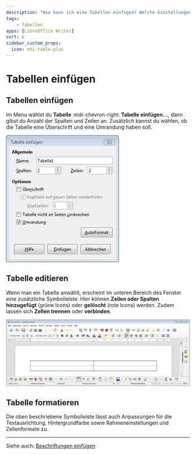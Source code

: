 ```yaml
---
description: "Wie kann ich eine Tabellen einfügen? Welche Einstellungen eigenen sich?"
tags:
    - Tabellen
apps: [LibreOffice Writer]
sort: 6
sidebar_custom_props:
  icon: mdi-table-plus
---
```


# Tabellen einfügen

## Tabellen einfügen
Im Menu wählst du __Tabelle__ :mdi-chevron-right: __Tabelle einfügen…__, dann gibst du Anzahl der Spalten und Zeilen an. Zusätzlich kannst du wählen, ob die Tabelle eine Überschrift und eine Umrandung haben soll.

![Tabelle einfügen](./images/tabelle-einfuegen.lo.png)


## Tabelle editieren
Wenn man ein Tabelle anwählt, erscheint im unteren Bereich des Fenster eine zusätzliche Symbolleiste. Hier können **Zeilen oder Spalten hinzugefügt** (grüne Icons) oder **gelöscht** (rote Icons) werden. Zudem lassen sich **Zellen trennen** oder **verbinden**.

![](./images/tabelle-formatieren.lo.png)

## Tabelle formatieren
Die oben beschriebene Symbolleiste lässt auch Anpassungen für die Textausrichtung, Hintergrundfarbe sowie Rahmeneinstellungen und Zellenformate zu.

---

Siehe auch: [Beschriftungen einfügen](../beschriftungen-einfuegen)
